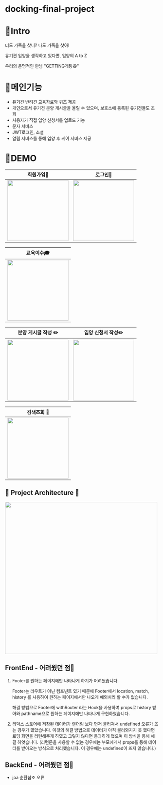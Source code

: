 # docking-final-project


:house_with_garden:Intro 
========================

너도 가족을 찾니?
나도 가족을 찾아!

유기견 입양을 생각하고 있다면, 입양의 A to Z

우리의 운명적인 만남 "GETTING개팅:laughing:"

:ledger:메인기능
=========================
- 유기견 반려견 교육자료와 퀴즈 제공
- 개인으로서 유기견 분양 게시글을 올릴 수 있으며, 보호소에 등록된 유기견들도 조회
- 사용자가 직접 입양 신청서를 업로드 가능
- 문자 서비스
- JWT로그인, 소셜
- 알림 서비스를 통해 입양 후 케어 서비스 제공

🚀DEMO
==========================

|                                                                                                           회원가입:closed_lock_with_key: |로그인:key:|
|--------------------------------------------------------------------------------------------------------------------------------|---|
|<img src = "https://user-images.githubusercontent.com/80088918/141507977-bfd22590-af0f-4e9e-bca0-e1d4f1aa9581.gif" width="200" >|<img src = "https://user-images.githubusercontent.com/80088918/141508027-5c43efea-d180-49b7-8077-af8c81016e9d.gif" width="200" >|




|                                                                                                           교육이수:mortar_board: |
|--------------------------------------------------------------------------------------------------------------------------------|
|<img src = "https://user-images.githubusercontent.com/80088918/141513256-af9a1583-3563-450a-9e1c-6a9a6210ce94.gif" width="200" >|


|                                                                                                            분양 게시글 작성 :pencil2:|입양 신청서 작성:pencil2:|
|--------------------------------------------------------------------------------------------------------------------------------|---|
|<img src = "https://user-images.githubusercontent.com/80088918/141517814-c28b2afa-2bdc-4fcb-a60c-59d69c48c2ed.gif" width="200" >|<img src = "https://user-images.githubusercontent.com/80088918/141517851-b9c256ed-4eeb-4420-9ee2-9524b03cbeef.gif" width="200" >|



|                                                                                                         검색조회 :crystal_ball:|
|--------------------------------------------------------------------------------------------------------------------------------|
|<img src = "https://user-images.githubusercontent.com/80088918/141520147-9d1c7156-ba30-4b7b-8bc2-f3c7881e27af.gif" width="200" >|



## :mag_right: Project Architecture :mag_right:

<img src = "https://user-images.githubusercontent.com/80088918/141522884-f5682b71-43f3-41d4-aa24-221e2865f6e2.jpg" width="500" >



## FrontEnd  - 어려웠던 점:balloon:

1. Footer를 원하는 페이지에만 나타나게 하기가 어려웠습니다.  
    
    Footer는 라우트가 아닌 컴포넌트 였기 때문에  Footer에서 location, match, history 를 사용하여 원하는 페이지에서만 나오게 예외처리 할 수가 없습니다. 
    
    해결 방법으로 Footer에 withRouter 라는 Hook을 사용하여 props로 history 받아와 pathname으로 원하는 페이지에만 나타나게 구현하였습니다.
    
2. 리덕스 스토어에 저장된 데이터가 렌더링 보다 먼저 불러져서 undefined  오류가 뜨는 경우가 많았습니다.  이것의 해결 방법으로 데이터가 아직 불러와지지 못 했다면 로딩 화면을 리턴해주게 하였고 그렇지 않다면 통과하게 했으며 이 방식을 통해 해결 하엿습니다.
(리턴문을 사용할 수 없는 경우에는 부모에게서 props를 통해 데이터를 받아오는 방식으로 처리했습니다. 이 경우에는 undefined이 뜨지 않습니다.)


## BackEnd - 어려웠던 점:balloon:

- jpa 순환참조 오류
